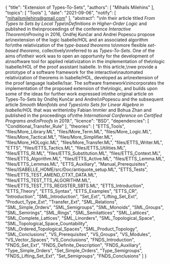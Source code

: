 {
    "title": "Extension of Types-To-Sets",
    "authors": [
        "Mihails Milehins"
    ],
    "topics": [
        "Tools"
    ],
    "date": "2021-09-06",
    "notify": [
        "mihailsmilehins@gmail.com"
    ],
    "abstract": "\nIn their article titled <i>From Types to Sets by Local Type\nDefinitions in Higher-Order Logic</i> and published in the\nproceedings of the conference <i>Interactive Theorem\nProving</i> in 2016, Ondřej Kunčar and Andrei Popescu propose an\nextension of the logic Isabelle/HOL and an associated algorithm for\nthe relativization of the <i>type-based theorems</i> to\nmore flexible <i>set-based theorems</i>, collectively\nreferred to as <i>Types-To-Sets</i>. One of the aims of\ntheir work was to open an opportunity for the development of a\nsoftware tool for applied relativization in the implementation of the\nlogic Isabelle/HOL of the proof assistant Isabelle. In this article,\nwe provide a prototype of a software framework for the interactive\nautomated relativization of theorems in Isabelle/HOL, developed as an\nextension of the proof language Isabelle/Isar. The software framework\nincorporates the implementation of the proposed extension of the\nlogic, and builds upon some of the ideas for further work expressed in\nthe original article on Types-To-Sets by Ondřej Kunčar and Andrei\nPopescu and the subsequent article <i>Smooth Manifolds and Types\nto Sets for Linear Algebra in Isabelle/HOL</i> that was written\nby Fabian Immler and Bohua Zhan and published in the proceedings of\nthe <i>International Conference on Certified Programs and\nProofs</i> in 2019.",
    "licence": "BSD",
    "dependencies": [
        "Conditional_Transfer_Rule"
    ],
    "theories": [
        "ETTS_Tools",
        "files/More_Library.ML",
        "files/More_Term.ML",
        "files/More_Logic.ML",
        "files/More_Tactical.ML",
        "files/More_Simplifier.ML",
        "files/More_HOLogic.ML",
        "files/More_Transfer.ML",
        "files/ETTS_Writer.ML",
        "ETTS",
        "files/ETTS_Tactics.ML",
        "files/ETTS_Utilities.ML",
        "files/ETTS_RI.ML",
        "files/ETTS_Substitution.ML",
        "files/ETTS_Context.ML",
        "files/ETTS_Algorithm.ML",
        "files/ETTS_Active.ML",
        "files/ETTS_Lemma.ML",
        "files/ETTS_Lemmas.ML",
        "ETTS_Auxiliary",
        "Manual_Prerequisites",
        "files/ISABELLE_HOME/src/Doc/antiquote_setup.ML",
        "ETTS_Tests",
        "files/ETTS_TEST_AMEND_CTXT_DATA.ML",
        "files/ETTS_TEST_TTS_ALGORITHM.ML",
        "files/ETTS_TEST_TTS_REGISTER_SBTS.ML",
        "ETTS_Introduction",
        "ETTS_Theory",
        "ETTS_Syntax",
        "ETTS_Examples",
        "ETTS_CR",
        "Introduction",
        "SML_Introduction",
        "Set_Ext",
        "Lifting_Set_Ext",
        "Product_Type_Ext",
        "Transfer_Ext",
        "SML_Relations",
        "SML_Simple_Orders",
        "SML_Semigroups",
        "SML_Monoids",
        "SML_Groups",
        "SML_Semirings",
        "SML_Rings",
        "SML_Semilattices",
        "SML_Lattices",
        "SML_Complete_Lattices",
        "SML_Linorders",
        "SML_Topological_Space",
        "SML_Topological_Space_Countability",
        "SML_Ordered_Topological_Spaces",
        "SML_Product_Topology",
        "SML_Conclusions",
        "VS_Prerequisites",
        "VS_Groups",
        "VS_Modules",
        "VS_Vector_Spaces",
        "VS_Conclusions",
        "FNDS_Introduction",
        "FNDS_Set_Ext",
        "FNDS_Definite_Description",
        "FNDS_Auxiliary",
        "Type_Simple_Orders",
        "Set_Simple_Orders",
        "Type_Semigroups",
        "FNDS_Lifting_Set_Ext",
        "Set_Semigroups",
        "FNDS_Conclusions"
    ]
}